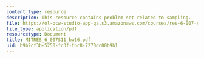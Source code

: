 ```yaml
---
content_type: resource
description: This resource contains problem set related to sampling.
file: https://ol-ocw-studio-app-qa.s3.amazonaws.com/courses/res-6-007-signals-and-systems-spring-2011/b9b2cf3b5250fc3ffbc87270dc00b9b1_MITRES_6_007S11_hw16.pdf
file_type: application/pdf
resourcetype: Document
title: MITRES_6_007S11_hw16.pdf
uid: b9b2cf3b-5250-fc3f-fbc8-7270dc00b9b1
---
```

